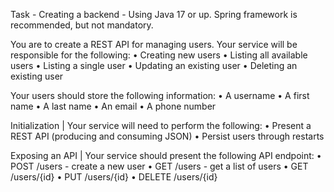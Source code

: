 Task - Creating a backend - Using Java 17 or up. Spring framework is recommended, but not mandatory. 

You are to create a REST API for managing users. Your service will be responsible for the following:
• Creating new users
• Listing all available users
• Listing a single user
• Updating an existing user
• Deleting an existing user

Your users should store the following information:
• A username
• A first name
• A last name
• An email
• A phone number

Initialization | Your service will need to perform the following:
• Present a REST API (producing and consuming JSON)
• Persist users through restarts

Exposing an API | Your service should present the following API endpoint:
• POST /users - create a new user
• GET /users - get a list of users
• GET /users/{id}
• PUT /users/{id}
• DELETE /users/{id}
